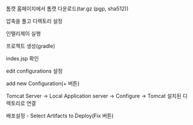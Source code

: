 톰캣 홈페이지에서 톰캣 다운로드(tar.gz (pgp, sha512))

압축을 풀고 디렉토리 설정

인텔리제이 실행

프로젝트 생성(gradle)

index.jsp 확인

edit configurations 설정

add new Configuration(+ 버튼)

Tomcat Server -> Local
Application server -> Configure -> Tomcat 설치된 디렉토리로 연결

배포설정 - Select Artifacts to Deploy(Fix 버튼)
